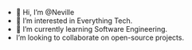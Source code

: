 - 👋 Hi, I’m @Neville
- 👀 I’m interested in Everything Tech.
- 🌱 I’m currently learning Software Engineering.
-  I’m looking to collaborate on open-source projects.

<!---
Neville777/Neville777 is a ✨ special ✨ repository because its `README.md` (this file) appears on your GitHub profile.
You can click the Preview link to take a look at your changes.
--->
